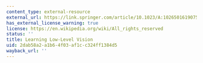 ```yaml
---
content_type: external-resource
external_url: https://link.springer.com/article/10.1023/A:1026501619075
has_external_license_warning: true
license: https://en.wikipedia.org/wiki/All_rights_reserved
status: ''
title: Learning Low-Level Vision
uid: 2dab58a2-a1b6-4f03-af1c-c324ff1384d5
wayback_url: ''
---
```


